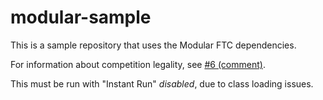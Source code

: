 # modular-sample
This is a sample repository that uses the Modular FTC dependencies.

For information about competition legality, see [#6 (comment)](https://github.com/modular-ftc/modular-sample/issues/6#issuecomment-443295967).

This must be run with "Instant Run" *disabled*, due to class loading issues.
